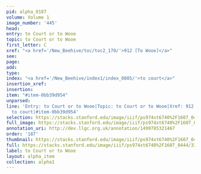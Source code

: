 ```yaml
---
pid: alpha_0187
volume: Volume 1
image_number: '445'
head: 
entry: to Court or to Wooe
topic: to Court or to Wooe
first_letter: C
xref: "<a href='/New_Beehive/toc/toc2_170/'>912 [To Wooe]</a>"
see: 
page: 
add: 
type: 
index: "<a href='/New_Beehive/index1/index_0885/'>to court</a>"
insertion_xref: 
insertion: 
item: "#item-0bb39d954"
unparsed: 
line: 'Entry: to Court or to Wooe|Topic: to Court or to Wooe|Xref: 912 [To Wooe]|Index:
  to court|#item-0bb39d954'
selection: https://stacks.stanford.edu/image/iiif/ps974xt6740%2F1607_0444/331,4666,3143,421/full/0/default.jpg
full_image: https://stacks.stanford.edu/image/iiif/ps974xt6740%2F1607_0444/full/full/0/default.jpg
annotation_uri: http://dev.llgc.org.uk/annotation/1499785321467
order: '187'
thumbnail: https://stacks.stanford.edu/image/iiif/ps974xt6740%2F1607_0444/331,4666,600,180/250,/0/default.jpg
full: https://stacks.stanford.edu/image/iiif/ps974xt6740%2F1607_0444/331,4666,3143,421/full/0/default.jpg
label: to Court or to Wooe
layout: alpha_item
collection: alpha1
---
```

